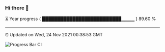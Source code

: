 ### Hi there 👋

⏳ Year progress { ██████████████████████████▁▁▁▁ } 89.60 %

---

⏰ Updated on Wed, 24 Nov 2021 00:38:53 GMT

![Progress Bar CI](https://github.com/liununu/liununu/workflows/Progress%20Bar%20CI/badge.svg)
